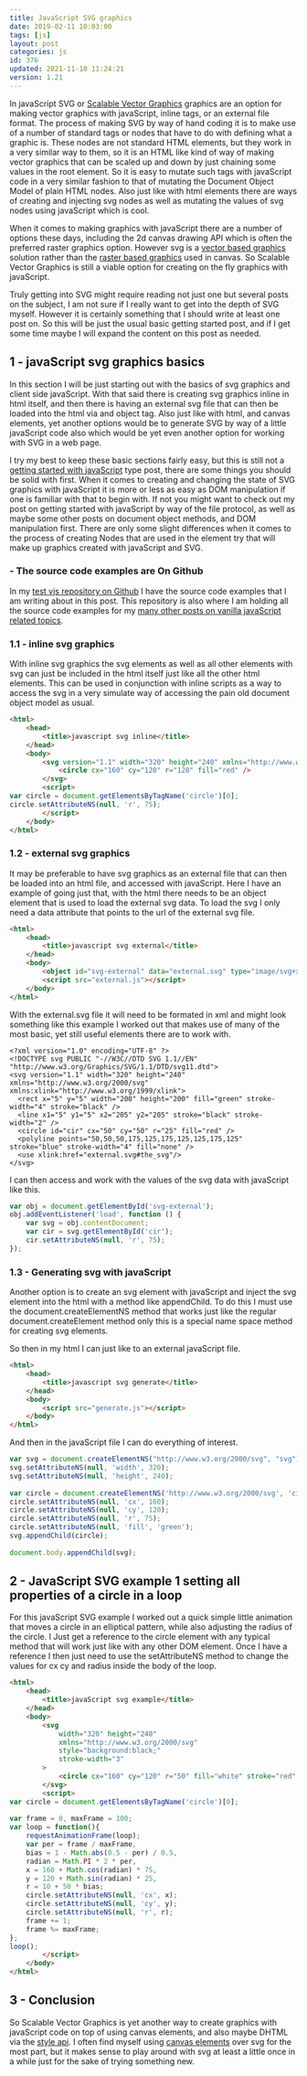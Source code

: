 ```yaml
---
title: JavaScript SVG graphics
date: 2019-02-11 10:03:00
tags: [js]
layout: post
categories: js
id: 376
updated: 2021-11-10 11:24:21
version: 1.21
---
```


In javaScript SVG or [Scalable Vector Graphics](https://en.wikipedia.org/wiki/Scalable_Vector_Graphics) graphics are an option for making vector graphics with javaScript, inline tags, or an external file format. The process of making SVG by way of hand coding it is to make use of a number of standard tags or nodes that have to do with defining what a graphic is. These nodes are not standard HTML elements, but they work in a very similar way to them, so it is an HTML like kind of way of making vector graphics that can be scaled up and down by just chaining some values in the root element. So it is easy to mutate such tags with javaScript code in a very similar fashion to that of mutating the Document Object Model of plain HTML nodes. Also just like with html elements there are ways of creating and injecting svg nodes as well as mutating the values of svg nodes using javaScript which is cool.

When it comes to making graphics with javaScript there are a number of options these days, including the 2d canvas drawing API which is often the preferred raster graphics option. However svg is a [vector based graphics](https://en.wikipedia.org/wiki/Vector_graphics) solution rather than the [raster based graphics](https://en.wikipedia.org/wiki/Raster_graphics) used in canvas. So Scalable Vector Graphics is still a viable option for creating on the fly graphics with javaScript.

Truly getting into SVG might require reading not just one but several posts on the subject, I am not sure if I really want to get into the depth of SVG myself. However it is certainly something that I should write at least one post on. So this will be just the usual basic getting started post, and if I get some time maybe I will expand the content on this post as needed.

<!-- more -->


## 1 - javaScript svg graphics basics

In this section I will be just starting out with the basics of svg graphics and client side javaScript. With that said there is creating svg graphics inline in html itself, and then there is having an external svg file that can then be loaded into the html via and object tag. Also just like with html, and canvas elements, yet another options would be to generate SVG by way of a little javaScript code also which would be yet even another option for working with SVG in a web page.

I try my best to keep these basic sections fairly easy, but this is still not a [getting started with javaScript](/2018/11/27/js-getting-started/) type post, there are some things you should be solid with first. When it comes to creating and changing the state of SVG graphics with javaScript it is more or less as easy as DOM manipulation if one is familiar with that to begin with. If not you might want to check out my post on getting started with javaScript by way of the file protocol, as well as maybe some other posts on document object methods, and DOM manipulation first. There are only some slight differences when it comes to the process of creating Nodes that are used in the element try that will make up graphics created with javaScript and SVG.

### - The source code examples are On Github

In my [test vjs repository on Github](https://github.com/dustinpfister/test_vjs/tree/master/for_post/js-javascript-svg) I have the source code examples that I am writing about in this post. This repository is also where I am holding all the source code examples for my [many other posts on vanilla javaScript related topics](/categories/js/).

### 1.1 - inline svg graphics

With inline svg graphics the svg elements as well as all other elements with svg can just be included in the html itself just like all the other html elements. This can be used in conjunction with inline scripts as a way to access the svg in a very simulate way of accessing the pain old document object model as usual.

```html
<html>
    <head>
        <title>javascript svg inline</title>
    </head>
    <body>
        <svg version="1.1" width="320" height="240" xmlns="http://www.w3.org/2000/svg" xmlns:xlink="http://www.w3.org/1999/xlink">
            <circle cx="160" cy="120" r="120" fill="red" />
        </svg>
        <script>
var circle = document.getElementsByTagName('circle')[0];
circle.setAttributeNS(null, 'r', 75);
        </script>
    </body>
</html>
```

### 1.2 - external svg graphics

It may be preferable to have svg graphics as an external file that can then be loaded into an html file, and accessed with javaScript. Here I have an example of going just that, with the html there needs to be an object element that is used to load the external svg data. To load the svg I only need a data attribute that points to the url of the external svg file.

```html
<html>
    <head>
        <title>javascript svg external</title>
    </head>
    <body>
        <object id="svg-external" data="external.svg" type="image/svg+xml"></object>
        <script src="external.js"></script>
    </body>
</html>
```

With the external.svg file it will need to be formated in xml and might look something like this example I worked out that makes use of many of the most basic, yet still useful elements there are to work with.

```
<?xml version="1.0" encoding="UTF-8" ?>
<!DOCTYPE svg PUBLIC "-//W3C//DTD SVG 1.1//EN" "http://www.w3.org/Graphics/SVG/1.1/DTD/svg11.dtd">
<svg version="1.1" width="320" height="240" xmlns="http://www.w3.org/2000/svg" xmlns:xlink="http://www.w3.org/1999/xlink">
  <rect x="5" y="5" width="200" height="200" fill="green" stroke-width="4" stroke="black" />
  <line x1="5" y1="5" x2="205" y2="205" stroke="black" stroke-width="2" />
  <circle id="cir" cx="50" cy="50" r="25" fill="red" />
  <polyline points="50,50,50,175,125,175,125,125,175,125" stroke="blue" stroke-width="4" fill="none" />
  <use xlink:href="external.svg#the_svg"/>
</svg>
```

I can then access and work with the values of the svg data with javaScript like this.

```js
var obj = document.getElementById('svg-external');
obj.addEventListener('load', function () {
    var svg = obj.contentDocument;
    var cir = svg.getElementById('cir');
    cir.setAttributeNS(null, 'r', 75);
});

```

### 1.3 - Generating svg with javaScript

Another option is to create an svg element with javaScript and inject the svg element into the html with a method like appendChild. To do this I must use the document.createElementNS method that works just like the regular document.createElement method only this is a special name space method for creating svg elements.

So then in my html I can just like to an external javaScript file.

```html
<html>
    <head>
        <title>javascript svg generate</title>
    </head>
    <body>
        <script src="generate.js"></script>
    </body>
</html>
```

And then in the javaScript file I can do everything of interest.

```js
var svg = document.createElementNS("http://www.w3.org/2000/svg", "svg");
svg.setAttributeNS(null, 'width', 320);
svg.setAttributeNS(null, 'height', 240);
 
var circle = document.createElementNS('http://www.w3.org/2000/svg', 'circle');
circle.setAttributeNS(null, 'cx', 160);
circle.setAttributeNS(null, 'cy', 120);
circle.setAttributeNS(null, 'r', 75);
circle.setAttributeNS(null, 'fill', 'green');
svg.appendChild(circle);
 
document.body.appendChild(svg);
```

## 2 - JavaScript SVG example 1 setting all properties of a circle in a loop

For this javaScript SVG example I worked out a quick simple little animation that moves a circle in an elliptical pattern, while also adjusting the radius of the circle. I Just get a reference to the circle element with any typical method that will work just like with any other DOM element. Once I have a reference I then just need to use the setAttributeNS method to change the values for cx cy and radius inside the body of the loop.

```html
<html>
    <head>
        <title>javaScript svg example</title>
    </head>
    <body>
        <svg 
            width="320" height="240" 
            xmlns="http://www.w3.org/2000/svg" 
            style="background:black;"
            stroke-width="3"
        >
            <circle cx="160" cy="120" r="50" fill="white" stroke="red" />
        </svg>
        <script>
var circle = document.getElementsByTagName('circle')[0];
 
var frame = 0, maxFrame = 100;
var loop = function(){
    requestAnimationFrame(loop);
    var per = frame / maxFrame,
    bias = 1 - Math.abs(0.5 - per) / 0.5,
    radian = Math.PI * 2 * per,
    x = 160 + Math.cos(radian) * 75,
    y = 120 + Math.sin(radian) * 25,
    r = 10 + 50 * bias;
    circle.setAttributeNS(null, 'cx', x);
    circle.setAttributeNS(null, 'cy', y);
    circle.setAttributeNS(null, 'r', r);
    frame += 1;
    frame %= maxFrame;
};
loop();
        </script>
    </body>
</html>
```

## 3 - Conclusion

So Scalable Vector Graphics is yet another way to create graphics with javaScript code on top of using canvas elements, and also maybe DHTML via the [style api](/2019/02/12/js-javascript-style/). I often find myself using [canvas elements](/2017/05/17/canvas-getting-started/) over svg for the most part, but it makes sense to play around with svg at least a little once in a while just for the sake of trying something new.